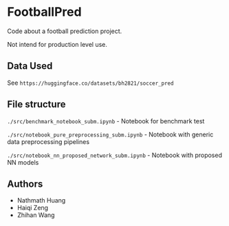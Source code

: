 # FootballPred

Code about a football prediction project.

Not intend for production level use.

## Data Used
See `https://huggingface.co/datasets/bh2821/soccer_pred`

## File structure

`./src/benchmark_notebook_subm.ipynb` - Notebook for benchmark test

`./src/notebook_pure_preprocessing_subm.ipynb` - Notebook with generic data preprocessing pipelines

`./src/notebook_nn_proposed_network_subm.ipynb` - Notebook with proposed NN models

## Authors
* Nathmath Huang
* Haiqi Zeng
* Zhihan Wang

